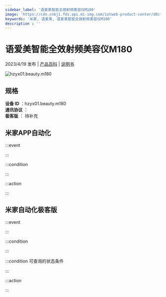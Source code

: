 ```yaml
---
sidebar_label: '语爱美智能全效射频美容仪M180'
image: 'https://cdn.cnbj1.fds.api.mi-img.com/iotweb-product-center/d8cf7739133b32e4811794b791d8f243_1672388007109.png?GalaxyAccessKeyId=AKVGLQWBOVIRQ3XLEW&Expires=9223372036854775807&Signature=EQ2usIOxyUI9GPLbdbe7nuJp4w8='
keywords: '米家, 语爱美, 语爱美智能全效射频美容仪M180'
description : ''
---
```

# 语爱美智能全效射频美容仪M180

2023/4/19 发布 | [产品百科](https://home.mi.com/webapp/content/baike/product/index.html?model=hzyx01.beauty.m180/) | [说明书](https://home.mi.com/views/introduction.html?model=hzyx01.beauty.m180&region=cn)

![hzyx01.beauty.m180](https://cdn.cnbj1.fds.api.mi-img.com/iotweb-product-center/d8cf7739133b32e4811794b791d8f243_1672388007109.png?GalaxyAccessKeyId=AKVGLQWBOVIRQ3XLEW&Expires=9223372036854775807&Signature=EQ2usIOxyUI9GPLbdbe7nuJp4w8=)

## 规格  
> 
**设备 ID** ：hzyx01.beauty.m180  
**通讯协议** ：  
**极客版**  ： 待补充 


## 米家APP自动化  

:::event  

:::

:::condition  

:::

:::action   

:::

## 米家自动化极客版  

:::event  

:::

:::condition  

:::

:::condition 可查询的状态条件  

:::

:::action  

:::

        
